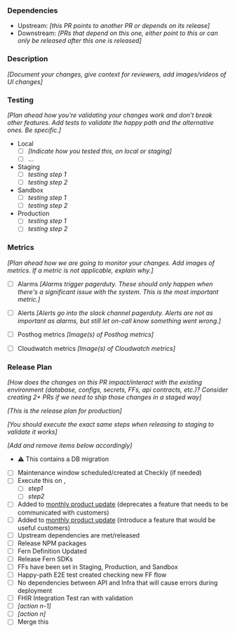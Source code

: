 ### Dependencies

- Upstream: _[this PR points to another PR or depends on its release]_
- Downstream: _[PRs that depend on this one, either point to this or can only be released after this one is released]_

### Description

_[Document your changes, give context for reviewers, add images/videos of UI changes]_

### Testing

_[Plan ahead how you're validating your changes work and don't break other features. Add tests to validate the happy
path and the alternative ones. Be specific.]_

- Local
  - [ ] _[Indicate how you tested this, on local or staging]_
  - [ ] ...
- Staging
  - [ ] _testing step 1_
  - [ ] _testing step 2_
- Sandbox
  - [ ] _testing step 1_
  - [ ] _testing step 2_
- Production
  - [ ] _testing step 1_
  - [ ] _testing step 2_

### Metrics

_[Plan ahead how we are going to monitor your changes. Add images of metrics. If a metric is not applicable, explain why.]_

- [ ] Alarms _[Alarms trigger pagerduty. These should only happen when there's a significant issue with the system. This is the most important metric.]_

- [ ] Alerts _[Alerts go into the slack channel pagerduty. Alerts are not as important as alarms, but still let on-call know something went wrong.]_

- [ ] Posthog metrics
_[Image(s) of Posthog metrics]_

- [ ] Cloudwatch metrics
_[Image(s) of Cloudwatch metrics]_

### Release Plan

_[How does the changes on this PR impact/interact with the existing environment (database, configs, secrets, FFs, api contracts, etc.)?
Consider creating 2+ PRs if we need to ship those changes in a staged way]_

_[This is the release plan for production]_

_[You should execute the exact same steps when releasing to staging to validate it works]_

_[Add and remove items below accordingly]_

- :warning: This contains a DB migration
- [ ] Maintenance window scheduled/created at Checkly (if needed)
- [ ] Execute this on <env1>, <env2>
  - [ ] _step1_
  - [ ] _step2_
- [ ] Added to [monthly product update](https://www.notion.so/metriport/Customer-Updates-21b4e9d3ad5f4fd68db587a11db28cff?pvs=4) (deprecates a feature that needs to be communicated with customers)
- [ ] Added to [monthly product update](https://www.notion.so/metriport/Customer-Updates-21b4e9d3ad5f4fd68db587a11db28cff?pvs=4) (introduce a feature that would be useful customers)
- [ ] Upstream dependencies are met/released
- [ ] Release NPM packages
- [ ] Fern Definition Updated
- [ ] Release Fern SDKs
- [ ] FFs have been set in Staging, Production, and Sandbox
- [ ] Happy-path E2E test created checking new FF flow
- [ ] No dependencies between API and Infra that will cause errors during deployment
- [ ] FHIR Integration Test ran with validation
- [ ] _[action n-1]_
- [ ] _[action n]_
- [ ] Merge this
